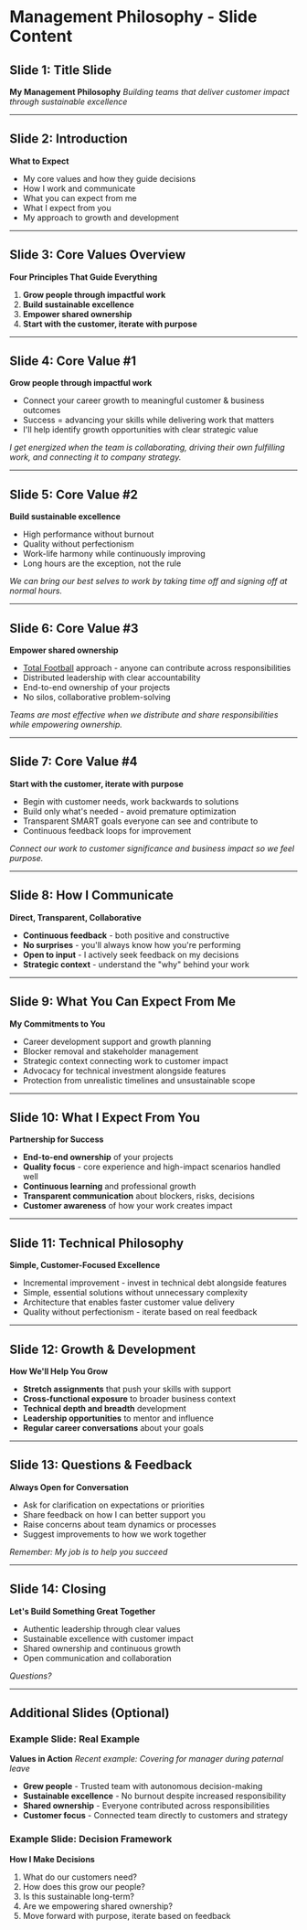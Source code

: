 # Management Philosophy - Slide Content

## Slide 1: Title Slide
**My Management Philosophy**
*Building teams that deliver customer impact through sustainable excellence*

---

## Slide 2: Introduction
**What to Expect**
- My core values and how they guide decisions
- How I work and communicate
- What you can expect from me
- What I expect from you
- My approach to growth and development

---

## Slide 3: Core Values Overview
**Four Principles That Guide Everything**

1. **Grow people through impactful work**
2. **Build sustainable excellence**
3. **Empower shared ownership**
4. **Start with the customer, iterate with purpose**

---

## Slide 4: Core Value #1
**Grow people through impactful work**

- Connect your career growth to meaningful customer & business outcomes
- Success = advancing your skills while delivering work that matters
- I'll help identify growth opportunities with clear strategic value

*I get energized when the team is collaborating, driving their own fulfilling work, and connecting it to company strategy.*

---

## Slide 5: Core Value #2
**Build sustainable excellence**

- High performance without burnout
- Quality without perfectionism
- Work-life harmony while continuously improving
- Long hours are the exception, not the rule

*We can bring our best selves to work by taking time off and signing off at normal hours.*

---

## Slide 6: Core Value #3
**Empower shared ownership**

- [Total Football](https://en.wikipedia.org/wiki/Total_Football) approach - anyone can contribute across responsibilities
- Distributed leadership with clear accountability
- End-to-end ownership of your projects
- No silos, collaborative problem-solving

*Teams are most effective when we distribute and share responsibilities while empowering ownership.*

---

## Slide 7: Core Value #4
**Start with the customer, iterate with purpose**

- Begin with customer needs, work backwards to solutions
- Build only what's needed - avoid premature optimization
- Transparent SMART goals everyone can see and contribute to
- Continuous feedback loops for improvement

*Connect our work to customer significance and business impact so we feel purpose.*

---

## Slide 8: How I Communicate
**Direct, Transparent, Collaborative**

- **Continuous feedback** - both positive and constructive
- **No surprises** - you'll always know how you're performing
- **Open to input** - I actively seek feedback on my decisions
- **Strategic context** - understand the "why" behind your work

---

## Slide 9: What You Can Expect From Me
**My Commitments to You**

- Career development support and growth planning
- Blocker removal and stakeholder management
- Strategic context connecting work to customer impact
- Advocacy for technical investment alongside features
- Protection from unrealistic timelines and unsustainable scope

---

## Slide 10: What I Expect From You
**Partnership for Success**

- **End-to-end ownership** of your projects
- **Quality focus** - core experience and high-impact scenarios handled well
- **Continuous learning** and professional growth
- **Transparent communication** about blockers, risks, decisions
- **Customer awareness** of how your work creates impact

---

## Slide 11: Technical Philosophy
**Simple, Customer-Focused Excellence**

- Incremental improvement - invest in technical debt alongside features
- Simple, essential solutions without unnecessary complexity
- Architecture that enables faster customer value delivery
- Quality without perfectionism - iterate based on real feedback

---

## Slide 12: Growth & Development
**How We'll Help You Grow**

- **Stretch assignments** that push your skills with support
- **Cross-functional exposure** to broader business context
- **Technical depth and breadth** development
- **Leadership opportunities** to mentor and influence
- **Regular career conversations** about your goals

---

## Slide 13: Questions & Feedback
**Always Open for Conversation**

- Ask for clarification on expectations or priorities
- Share feedback on how I can better support you
- Raise concerns about team dynamics or processes
- Suggest improvements to how we work together

*Remember: My job is to help you succeed*

---

## Slide 14: Closing
**Let's Build Something Great Together**

- Authentic leadership through clear values
- Sustainable excellence with customer impact
- Shared ownership and continuous growth
- Open communication and collaboration

*Questions?*

---

## Additional Slides (Optional)

### Example Slide: Real Example
**Values in Action**
*Recent example: Covering for manager during paternal leave*

- **Grew people** - Trusted team with autonomous decision-making
- **Sustainable excellence** - No burnout despite increased responsibility
- **Shared ownership** - Everyone contributed across responsibilities
- **Customer focus** - Connected team directly to customers and strategy

### Example Slide: Decision Framework
**How I Make Decisions**

1. What do our customers need?
2. How does this grow our people?
3. Is this sustainable long-term?
4. Are we empowering shared ownership?
5. Move forward with purpose, iterate based on feedback